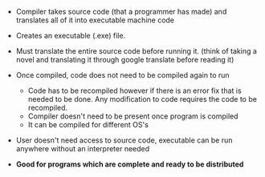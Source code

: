 - Compiler takes source code (that a programmer has made) and translates all of it into executable machine code
- Creates an executable (.exe) file.
- Must translate the entire source code before running it. (think of taking a novel and translating it through google translate before reading it)
- Once compiled, code does not need to be compiled again to run
	- Code has to be recompiled however if there is an error fix that is needed to be done. Any modification to code requires the code to be recompiled.
	- Compiler doesn't need to be present once program is compiled
	- It can be compiled for different OS's 
- User doesn't need access to source code, executable can be run anywhere without an interpreter needed

- **Good for programs which are complete and ready to be distributed**

	